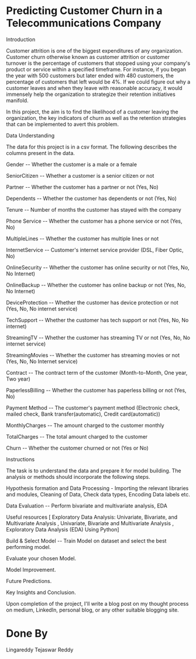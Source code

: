 # Predicting Customer Churn in a Telecommunications Company

Introduction

Customer attrition is one of the biggest expenditures of any organization. Customer churn otherwise known as customer attrition or customer turnover is the percentage of customers that stopped using your company's product or service within a specified timeframe.
For instance, if you began the year with 500 customers but later ended with 480 customers, the percentage of customers that left would be 4%. If we could figure out why a customer leaves and when they leave with reasonable accuracy, it would immensely help the organization to strategize their retention initiatives manifold.

In this project, the aim is to find the likelihood of a customer leaving the organization, the key indicators of churn as well as the retention strategies that can be implemented to avert this problem.

Data Understanding

The data for this project is in a csv format. The following describes the columns present in the data.

Gender -- Whether the customer is a male or a female

SeniorCitizen -- Whether a customer is a senior citizen or not

Partner -- Whether the customer has a partner or not (Yes, No)

Dependents -- Whether the customer has dependents or not (Yes, No)

Tenure -- Number of months the customer has stayed with the company

Phone Service -- Whether the customer has a phone service or not (Yes, No)

MultipleLines -- Whether the customer has multiple lines or not

InternetService -- Customer's internet service provider (DSL, Fiber Optic, No)

OnlineSecurity -- Whether the customer has online security or not (Yes, No, No Internet)

OnlineBackup -- Whether the customer has online backup or not (Yes, No, No Internet)

DeviceProtection -- Whether the customer has device protection or not (Yes, No, No internet service)

TechSupport -- Whether the customer has tech support or not (Yes, No, No internet)

StreamingTV -- Whether the customer has streaming TV or not (Yes, No, No internet service)

StreamingMovies -- Whether the customer has streaming movies or not (Yes, No, No Internet service)

Contract -- The contract term of the customer (Month-to-Month, One year, Two year)

PaperlessBilling -- Whether the customer has paperless billing or not (Yes, No)

Payment Method -- The customer's payment method (Electronic check, mailed check, Bank transfer(automatic), Credit card(automatic))

MonthlyCharges -- The amount charged to the customer monthly

TotalCharges -- The total amount charged to the customer

Churn -- Whether the customer churned or not (Yes or No)

Instructions

The task is to understand the data and prepare it for model building. The analysis or methods should incorporate the following steps.

Hypothesis formation and Data Processing - Importing the relevant libraries and modules, Cleaning of Data, Check data types, Encoding Data labels etc.

Data Evaluation -- Perform bivariate and multivariate analysis, EDA

Useful resources [ Exploratory Data Analysis: Univariate, Bivariate, and Multivariate Analysis , Univariate, Bivariate and Multivariate Analysis , Exploratory Data Analysis (EDA) Using Python]

Build & Select Model -- Train Model on dataset and select the best performing model.

Evaluate your chosen Model.

Model Improvement.

Future Predictions.

Key Insights and Conclusion.

Upon completion of the project, I'll write a blog post on my thought process on medium, LinkedIn, personal blog, or any other suitable blogging site.


# Done By
Lingareddy Tejaswar Reddy
